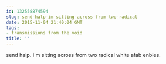 ```yaml
---
id: 132558874594
slug: send-halp-im-sitting-across-from-two-radical
date: 2015-11-04 21:40:04 GMT
tags:
- transmissions from the void
title: ''
---
```

send halp.  I'm sitting across from two radical white afab enbies.